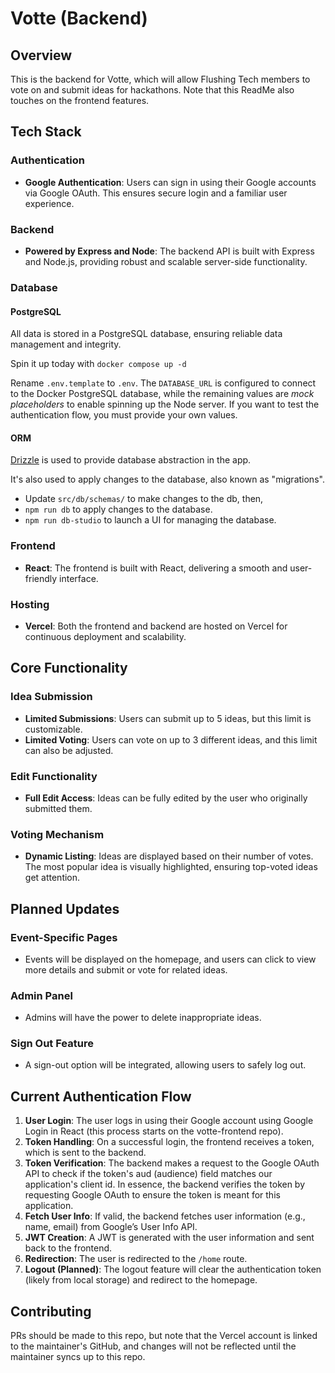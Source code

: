 # Votte (Backend)

## Overview

This is the backend for Votte, which will allow Flushing Tech members to vote on and submit ideas for hackathons. Note that this ReadMe also touches on the frontend features.

## Tech Stack

### Authentication

- **Google Authentication**: Users can sign in using their Google accounts via Google OAuth. This ensures secure login and a familiar user experience.

### Backend

- **Powered by Express and Node**: The backend API is built with Express and Node.js, providing robust and scalable server-side functionality.

### Database

#### PostgreSQL

All data is stored in a PostgreSQL database, ensuring reliable data management and integrity.

Spin it up today with `docker compose up -d`

Rename `.env.template` to `.env`. The `DATABASE_URL` is configured to connect to the Docker PostgreSQL database, while the remaining values are _mock placeholders_ to enable spinning up the Node server. If you want to test the authentication flow, you must provide your own values.

#### ORM

[Drizzle](https://orm.drizzle.team/docs/overview) is used to provide database abstraction in the app.

It's also used to apply changes to the database, also known as "migrations".

- Update `src/db/schemas/` to make changes to the db, then,
- `npm run db` to apply changes to the database.
- `npm run db-studio` to launch a UI for managing the database.

### Frontend

- **React**: The frontend is built with React, delivering a smooth and user-friendly interface.

### Hosting

- **Vercel**: Both the frontend and backend are hosted on Vercel for continuous deployment and scalability.

## Core Functionality

### Idea Submission

- **Limited Submissions**: Users can submit up to 5 ideas, but this limit is customizable.
- **Limited Voting**: Users can vote on up to 3 different ideas, and this limit can also be adjusted.

### Edit Functionality

- **Full Edit Access**: Ideas can be fully edited by the user who originally submitted them.

### Voting Mechanism

- **Dynamic Listing**: Ideas are displayed based on their number of votes. The most popular idea is visually highlighted, ensuring top-voted ideas get attention.

## Planned Updates

### Event-Specific Pages

- Events will be displayed on the homepage, and users can click to view more details and submit or vote for related ideas.

### Admin Panel

- Admins will have the power to delete inappropriate ideas.

### Sign Out Feature

- A sign-out option will be integrated, allowing users to safely log out.

## Current Authentication Flow

1. **User Login**: The user logs in using their Google account using Google Login in React (this process starts on the votte-frontend repo).
2. **Token Handling**: On a successful login, the frontend receives a token, which is sent to the backend.
3. **Token Verification**: The backend makes a request to the Google OAuth API to check if the token's aud (audience) field matches our application's client id. In essence, the backend verifies the token by requesting Google OAuth to ensure the token is meant for this application.
4. **Fetch User Info**: If valid, the backend fetches user information (e.g., name, email) from Google’s User Info API.
5. **JWT Creation**: A JWT is generated with the user information and sent back to the frontend.
6. **Redirection**: The user is redirected to the `/home` route.
7. **Logout (Planned)**: The logout feature will clear the authentication token (likely from local storage) and redirect to the homepage.

## Contributing

PRs should be made to this repo, but note that the Vercel account is linked to the maintainer's GitHub, and changes will not be reflected until the maintainer syncs up to this repo.
